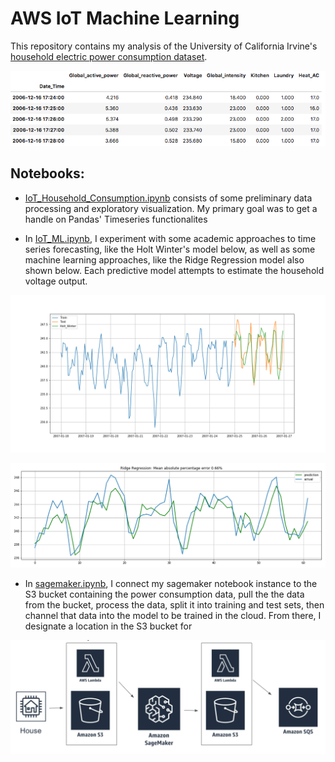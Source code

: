 # AWS IoT Machine Learning



This repository contains my analysis of the University of California Irvine's [household electric power consumption dataset](http://archive.ics.uci.edu/ml/datasets/Individual+household+electric+power+consumption).

![Data](Figures/data.png)

## Notebooks:

* [IoT_Household_Consumption.ipynb](https://github.com/collinprather/AWS-IoT-ML/blob/master/IoT_Household_Consumption.ipynb) consists of some preliminary data processing and exploratory visualization. My primary goal was to get a handle on Pandas' Timeseries functionalites

* In [IoT_ML.ipynb](https://github.com/collinprather/AWS-IoT-ML/blob/master/IoT_ML.ipynb), I experiment with some academic approaches to time series forecasting, like the Holt Winter's model below, as well as some machine learning approaches, like the Ridge Regression model also shown below. Each predictive model attempts to estimate the household voltage output.

![Data](Figures/Holt_Winter.png)

![Data](Figures/ridge_volts_pred.png)

* In [sagemaker.ipynb](https://github.com/collinprather/AWS-IoT-ML/blob/master/sagemaker.ipynb), I connect my sagemaker notebook instance to the S3 bucket containing the power consumption data, pull the the data from the bucket, process the data, split it into training and test sets, then channel that data into the model to be trained in the cloud. From there, I designate a location in the S3 bucket for 

![Pipeline](Figures/AWS_pipeline.png)